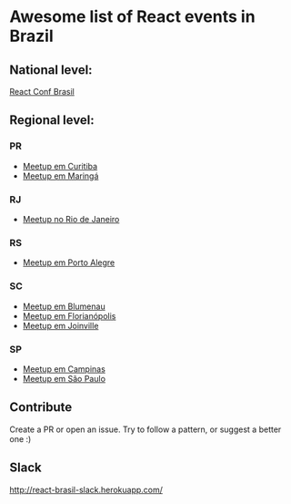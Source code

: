 # Awesome list of React events in Brazil

## National level:
[React Conf Brasil](http://reactconfbr.com.br/)

## Regional level:

### PR
- [Meetup em Curitiba](https://www.meetup.com/pt-BR/ReactJS-CWB/)
- [Meetup em Maringá](https://www.meetup.com/pt-BR/React-Maringa/)

### RJ
- [Meetup no Rio de Janeiro](https://www.meetup.com/pt-BR/React-Rio-de-Janeiro/)

### RS
- [Meetup em Porto Alegre](https://www.meetup.com/React-Porto-Alegre/)

### SC

- [Meetup em Blumenau](https://www.meetup.com/React-Blumenau/)
- [Meetup em Florianópolis](http://www.meetup.com/ReactJS-Floripa/)
- [Meetup em Joinville](https://www.meetup.com/pt-BR/React-Joinville/)

### SP
- [Meetup em Campinas](https://www.meetup.com/React-Campinas/)
- [Meetup em São Paulo](https://www.meetup.com/ReactJS-SP/)


## Contribute
Create a PR or open an issue.
Try to follow a pattern, or suggest a better one :)

## Slack
http://react-brasil-slack.herokuapp.com/
